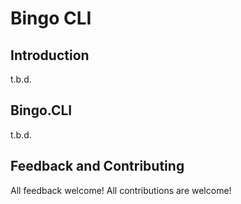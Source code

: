 # Bingo CLI

## Introduction
t.b.d.

## Bingo.CLI
t.b.d.

## Feedback and Contributing
All feedback welcome!
All contributions are welcome!

